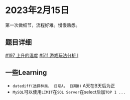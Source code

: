 # 2023年2月15日

第一次做细节，流程好难。慢慢熟悉。

## 题目详细
[#197 上升的温度](https://leetcode.cn/problems/rising-temperature/)
[#511 游戏玩法分析 I](https://leetcode.cn/problems/game-play-analysis-i/)


## 一些Learning
- `datediff(选择种类， 日期A， 日期B)` A天在B天后为正
- `MySQL`可以使用`LIMIT`在`SQL Server`在select后加`TOP 1 ...`